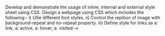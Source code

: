 Develop and demonstrate the usage of inline, internal and external style sheet using CSS. Design a webpage using CSS which includes the following:-
i) USe different font styles.
ii) Control the repition of image with background-repeat and no-repeat property.
iii) Define style for links as a: link, a: active, a: hover, a: visited-->
